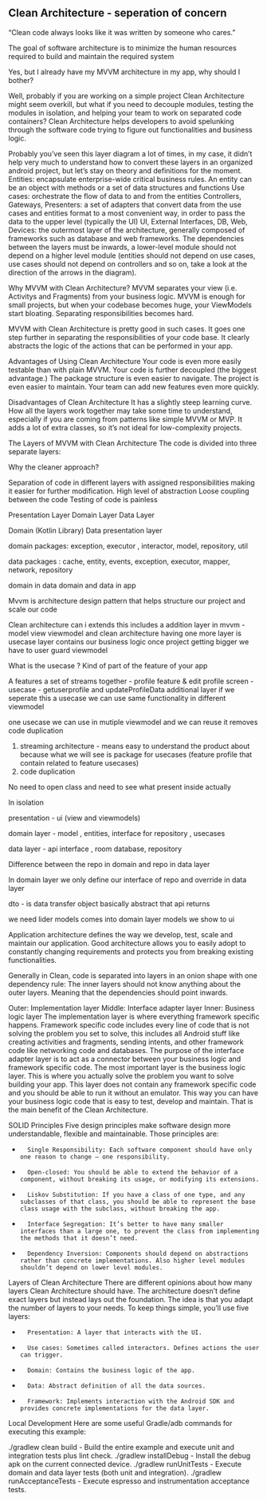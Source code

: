 ## Clean Architecture - seperation of concern

“Clean code always looks like it was written by someone who cares.”

The goal of software architecture is to minimize the human resources required to build and maintain the required system

Yes, but I already have my MVVM architecture in my app, why should I bother?


Well, probably if you are working on a simple project Clean Architecture might seem overkill, but what if you need to decouple modules, testing the modules in isolation, and helping your team to work on separated code containers? Clean Architecture helps developers to avoid spelunking through the software code trying to figure out functionalities and business logic.

Probably you’ve seen this layer diagram a lot of times, in my case, it didn’t help very much to understand how to convert these layers in an organized android project, but let’s stay on theory and definitions for the moment.
Entities: encapsulate enterprise-wide critical business rules. An entity can be an object with methods or a set of data structures and functions
Use cases: orchestrate the flow of data to and from the entities
Controllers, Gateways, Presenters: a set of adapters that convert data from the use cases and entities format to a most convenient way, in order to pass the data to the upper level (typically the UI)
UI, External Interfaces, DB, Web, Devices: the outermost layer of the architecture, generally composed of frameworks such as database and web frameworks.
The dependencies between the layers must be inwards, a lower-level module should not depend on a higher level module (entities should not depend on use cases, use cases should not depend on controllers and so on, take a look at the direction of the arrows in the diagram).

Why MVVM with Clean Architecture?
MVVM separates your view (i.e. Activitys and Fragments) from your business logic. MVVM is enough for small projects, but when your codebase becomes huge, your ViewModels start bloating. Separating responsibilities becomes hard.

MVVM with Clean Architecture is pretty good in such cases. It goes one step further in separating the responsibilities of your code base. It clearly abstracts the logic of the actions that can be performed in your app.


Advantages of Using Clean Architecture
Your code is even more easily testable than with plain MVVM.
Your code is further decoupled (the biggest advantage.)
The package structure is even easier to navigate.
The project is even easier to maintain.
Your team can add new features even more quickly.

Disadvantages of Clean Architecture
It has a slightly steep learning curve. How all the layers work together may take some time to understand, especially if you are coming from patterns like simple MVVM or MVP.
It adds a lot of extra classes, so it’s not ideal for low-complexity projects.

The Layers of MVVM with Clean Architecture
The code is divided into three separate layers:

Why the cleaner approach?

Separation of code in different layers with assigned responsibilities making it easier for further modification.
High level of abstraction
Loose coupling between the code
Testing of code is painless

Presentation Layer
Domain Layer
Data Layer


Domain (Kotlin Library)
Data 
presentation layer


domain packages: exception, executor , interactor, model, repository, util

data packages : cache, entity, events, exception, executor, mapper, network, repository

domain in data 
domain and data in app 



Mvvm is architecture design pattern that helps structure our project  and scale our code 

Clean architecture can i extends this includes a addition layer in mvvm  - model view viewmodel and clean architecture having one more layer is usecase layer contains
our business logic once project getting bigger we have to user guard viewmodel 


What is the usecase ? 
Kind of part of the feature of your app 

A features a set of streams together - profile feature & edit profile screen - usecase - getuserprofile and updateProfileData additional layer if we seperate 
this a usecase we can use same functionality in different viewmodel


one usecase we can use in mutiple viewmodel and we can reuse it removes code duplication

1. streaming architecture - means easy to understand the product about because what we will see is package for usecases (feature profile that contain related to feature usecases)
2. code duplication 

No need to open class and need to see what present inside actually 


In isolation 

presentation - ui (view and viewmodels)

domain layer - model , entities, interface for repository , usecases 

data layer - api interface , room database, repository 



Difference between the repo in domain and repo in data layer 

In domain layer we only define our interface of repo and override in data layer 

dto - is data transfer object basically abstract that api returns 

we need lider models comes into domain layer models we show to ui 



Application architecture defines the way we develop, test, scale and maintain our application. Good architecture allows you to easily adopt to constantly changing requirements and protects you from breaking existing functionalities. 

Generally in Clean, code is separated into layers in an onion shape with one dependency rule: The inner layers should not know anything about the outer layers. Meaning that the dependencies should point inwards.



Outer: Implementation layer
Middle: Interface adapter layer
Inner: Business logic layer
The implementation layer is where everything framework specific happens. Framework specific code includes every line of code that is not solving the problem you set to solve, this includes all Android stuff like creating activities and fragments, sending intents, and other framework code like networking code and databases.
The purpose of the interface adapter layer is to act as a connector between your business logic and framework specific code.
The most important layer is the business logic layer. This is where you actually solve the problem you want to solve building your app. This layer does not contain any framework specific code and you should be able to run it without an emulator. This way you can have your business logic code that is easy to test, develop and maintain. That is the main benefit of the Clean Architecture.





SOLID Principles
Five design principles make software design more understandable, flexible and maintainable. Those principles are:
* 		Single Responsibility: Each software component should have only one reason to change – one responsibility.
* 		Open-closed: You should be able to extend the behavior of a component, without breaking its usage, or modifying its extensions.
* 		Liskov Substitution: If you have a class of one type, and any subclasses of that class, you should be able to represent the base class usage with the subclass, without breaking the app.
* 		Interface Segregation: It’s better to have many smaller interfaces than a large one, to prevent the class from implementing the methods that it doesn’t need.
* 		Dependency Inversion: Components should depend on abstractions rather than concrete implementations. Also higher level modules shouldn’t depend on lower level modules.


Layers of Clean Architecture
There are different opinions about how many layers Clean Architecture should have. The architecture doesn’t define exact layers but instead lays out the foundation. The idea is that you adapt the number of layers to your needs.
To keep things simple, you’ll use five layers:
* 		Presentation: A layer that interacts with the UI.
* 		Use cases: Sometimes called interactors. Defines actions the user can trigger.
* 		Domain: Contains the business logic of the app.
* 		Data: Abstract definition of all the data sources.
* 		Framework: Implements interaction with the Android SDK and provides concrete implementations for the data layer.



Local Development
Here are some useful Gradle/adb commands for executing this example:

./gradlew clean build - Build the entire example and execute unit and integration tests plus lint check.
./gradlew installDebug - Install the debug apk on the current connected device.
./gradlew runUnitTests - Execute domain and data layer tests (both unit and integration).
./gradlew runAcceptanceTests - Execute espresso and instrumentation acceptance tests.
